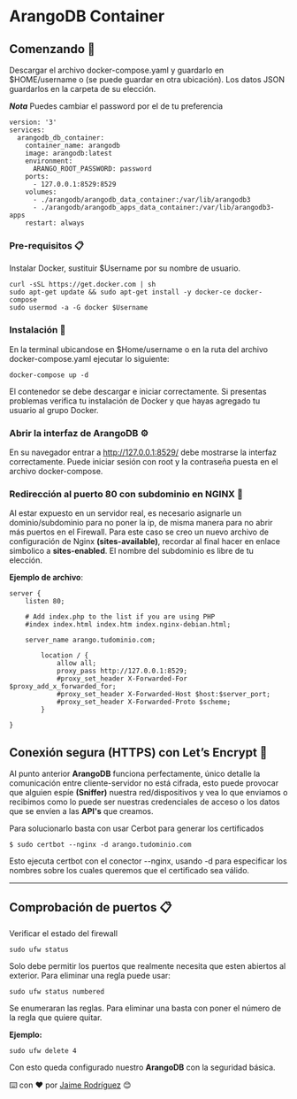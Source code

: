 # ArangoDB Container
## Comenzando 🚀
Descargar el archivo docker-compose.yaml y guardarlo en $HOME/username o (se puede guardar en otra ubicación). Los datos JSON guardarlos en la carpeta de su elección. 

***Nota*** Puedes cambiar el password por el de tu preferencia

```
version: '3'
services:
  arangodb_db_container:
    container_name: arangodb
    image: arangodb:latest
    environment:
      ARANGO_ROOT_PASSWORD: password
    ports:
      - 127.0.0.1:8529:8529
    volumes:
      - ./arangodb/arangodb_data_container:/var/lib/arangodb3
      - ./arangodb/arangodb_apps_data_container:/var/lib/arangodb3-apps
    restart: always
```

### Pre-requisitos 📋
Instalar Docker, sustituir $Username por su nombre de usuario.
```
curl -sSL https://get.docker.com | sh
sudo apt-get update && sudo apt-get install -y docker-ce docker-compose
sudo usermod -a -G docker $Username
```
### Instalación 🔧

En la terminal ubicandose en $Home/username o en la ruta del archivo docker-compose.yaml ejecutar lo siguiente:
```
docker-compose up -d
```
El contenedor se debe descargar e iniciar correctamente. Si presentas problemas verifica tu instalación de Docker y que hayas agregado tu usuario al grupo Docker.

### Abrir la interfaz de ArangoDB ⚙️

En su navegador entrar a http://127.0.0.1:8529/ debe mostrarse la interfaz correctamente. Puede iniciar sesión con root y la contraseña puesta en el archivo docker-compose.

### Redirección al puerto 80 con subdominio en NGINX 🔧
Al estar expuesto en un servidor real, es necesario asignarle un dominio/subdominio para no poner la ip, de misma manera para no abrir más puertos en el Firewall.
Para este caso se creo un nuevo archivo de configuración de Nginx **(sites-available)**, recordar al final hacer en enlace simbolico a **sites-enabled**. El nombre del subdominio es libre de tu elección.

**Ejemplo de archivo**:

```
server {
	listen 80;

	# Add index.php to the list if you are using PHP
	#index index.html index.htm index.nginx-debian.html;

	server_name arango.tudominio.com;

        location / {
            allow all;
            proxy_pass http://127.0.0.1:8529;
            #proxy_set_header X-Forwarded-For $proxy_add_x_forwarded_for;
            #proxy_set_header X-Forwarded-Host $host:$server_port;
            #proxy_set_header X-Forwarded-Proto $scheme;
        }

}
```

## Conexión segura (HTTPS) con Let’s Encrypt 🔧
Al punto anterior **ArangoDB** funciona perfectamente, único detalle la comunicación entre cliente-servidor no está cifrada, esto puede provocar que alguien espíe **(Sniffer)** nuestra red/dispositivos y vea lo que enviamos o recibimos como lo puede ser nuestras credenciales de acceso o los datos que se envíen a las **API's** que creamos.

Para solucionarlo basta con usar Cerbot para generar los certificados

```
$ sudo certbot --nginx -d arango.tudominio.com 
```
Esto ejecuta certbot con el conector --nginx, usando -d para especificar los nombres sobre los cuales queremos que el certificado sea válido.

---

## Comprobación de puertos 📋
Verificar el estado del firewall
```
sudo ufw status
```
Solo debe permitir los puertos que realmente necesita que esten abiertos al exterior.
Para eliminar una regla puede usar:
```
sudo ufw status numbered
```
Se enumeraran las reglas. Para eliminar una basta con poner el número de la regla que quiere quitar.

**Ejemplo:**
```
sudo ufw delete 4
```
Con esto queda configurado nuestro **ArangoDB** con la seguridad básica.

⌨️ con ❤️ por [Jaime Rodríguez](https://resume.rpjosejaime.com) 😊

